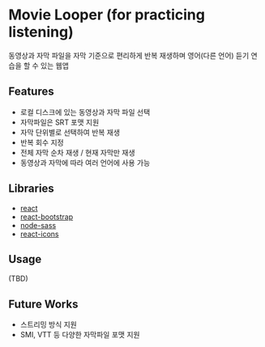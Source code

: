 # Movie Looper (for practicing listening)
동영상과 자막 파일을 자막 기준으로 편리하게 반복 재생하며 영어(다른 언어) 듣기 연습을 할 수 있는 웹앱

## Features
- 로컬 디스크에 있는 동영상과 자막 파일 선택
- 자막파일은 SRT 포맷 지원
- 자막 단위별로 선택하여 반복 재생
- 반복 회수 지정
- 전체 자막 순차 재생 / 현재 자막만 재생
- 동영상과 자막에 따라 여러 언어에 사용 가능

## Libraries
- [react](https://reactjs.org/)
- [react-bootstrap](https://react-bootstrap.github.io/)
- [node-sass](https://www.npmjs.com/package/node-sass)
- [react-icons](https://react-icons.github.io/react-icons/)

## Usage
(TBD)

## Future Works
- 스트리밍 방식 지원
- SMI, VTT 등 다양한 자막파일 포맷 지원
